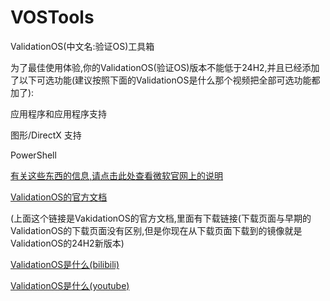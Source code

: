 # VOSTools
ValidationOS(中文名:验证OS)工具箱


为了最佳使用体验,你的ValidationOS(验证OS)版本不能低于24H2,并且已经添加了以下可选功能(建议按照下面的ValidationOS是什么那个视频把全部可选功能都加了):

应用程序和应用程序支持

图形/DirectX 支持

PowerShell

[有关这些东西的信息,请点击此处查看微软官网上的说明](https://learn.microsoft.com/zh-cn/windows-hardware/manufacture/desktop/validation-os-feature-packages)

[ValidationOS的官方文档](https://learn.microsoft.com/zh-cn/windows-hardware/manufacture/desktop/validation-os-overview)

(上面这个链接是VakidationOS的官方文档,里面有下载链接(下载页面与早期的ValidationOS的下载页面没有区别,但是你现在从下载页面下载到的镜像就是ValidationOS的24H2新版本)

[ValidationOS是什么(bilibili)](https://www.bilibili.com/video/BV1kwoAYtECK/)

[ValidationOS是什么(youtube)](https://youtu.be/cbUq0fVLxJ8)
